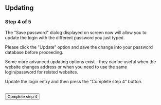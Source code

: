 
<h2>Updating</h2>

<h3>Step 4 of 5</h3>

<p>The "Save password" dialog displayed on screen now will allow you to update the login with the different password you just typed.</p>

<p>Please click the "Update" option and save the change into your password database before proceeding.</p>

<div class="info"><p>Some more advanced updating options exist - they can be useful when the website changes address or when you need to use the same login/password for related websites.</p></div>

<div class="instruction">
<p>Update the login entry and then press the "Complete step 4" button.</p>
</div>

<form action="/step5" method="post"><br/>
    <input type="submit" value="Complete step 4"/>
</form>
